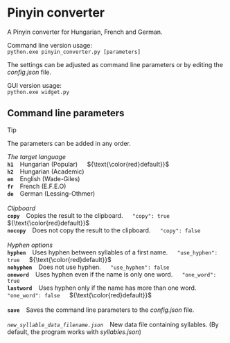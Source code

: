 # Pinyin converter

A Pinyin converter for Hungarian, French and German.

Command line version usage:<br/>
`python.exe pinyin_converter.py [parameters]`<br/>

The settings can be adjusted as command line parameters or by editing the _config.json_ file.

GUI version usage:<br/>
`python.exe widget.py`<br/>

## Command line parameters

> [!TIP]
> The parameters can be added in any order.

_The target language_<br/>
**`h1`** &ensp; Hungarian (Popular) &emsp; ${\text{\color{red}default}}$<br/>
**`h2`** &ensp; Hungarian (Academic)<br/>
**`en`** &ensp; English (Wade-Giles)<br/>
**`fr`** &ensp; French (E.F.E.O)<br/>
**`de`** &ensp; German (Lessing-Othmer)<br/>
<br/>
_Clipboard_<br/>
**`copy`** &ensp; Copies the result to the clipboard. &emsp; `"copy": true` &emsp; ${\text{\color{red}default}}$<br />
**`nocopy`** &ensp; Does not copy the result to the clipboard. &emsp; `"copy": false`<br />
<br/>
_Hyphen options_<br/>
**`hyphen`** &ensp; Uses hyphen between syllables of a first name. &emsp; `"use_hyphen": true` &emsp; ${\text{\color{red}default}}$<br/>
**`nohyphen`** &ensp; Does not use hyphen. &emsp; `"use_hyphen": false`<br/>
**`oneword`** &ensp; Uses hyphen even if the name is only one word. &emsp; `"one_word": true`<br/>
**`lastword`** &ensp; Uses hyphen only if the name has more than one word. &emsp; `"one_word": false` &emsp; ${\text{\color{red}default}}$<br/>
<br/>
**`save`** &ensp; Saves the command line parameters to the _config.json_ file.<br/>
<br/>
_`new_syllable_data_filename.json`_ &ensp; New data file containing syllables. (By default, the program works with _syllables.json_)<br/>



